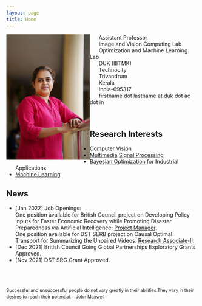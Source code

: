 ```yaml
---
layout: page
title: Home
---
```


<img align="left" src="sinnu1.jpg" width="220" >

&nbsp;&nbsp;&nbsp;&nbsp;&nbsp;&nbsp;Assistant Professor<br>
&nbsp;&nbsp;&nbsp;&nbsp;&nbsp;&nbsp;Image and Vision Computing Lab<br>
&nbsp;&nbsp;&nbsp;&nbsp;&nbsp;&nbsp;Optimization and Machine Learning Lab<br>
&nbsp;&nbsp;&nbsp;&nbsp;&nbsp;&nbsp;DUK (IIITMK)<br>
&nbsp;&nbsp;&nbsp;&nbsp;&nbsp;&nbsp;Technocity<br>
&nbsp;&nbsp;&nbsp;&nbsp;&nbsp;&nbsp;Trivandrum<br>
&nbsp;&nbsp;&nbsp;&nbsp;&nbsp;&nbsp;Kerala<br> 
&nbsp;&nbsp;&nbsp;&nbsp;&nbsp;&nbsp;India-695317<br> 
&nbsp;&nbsp;&nbsp;&nbsp;&nbsp;&nbsp;firstname dot lastname at duk dot ac dot in<br> 
<br/><br/>

## Research Interests
* [Computer Vision](https://en.wikipedia.org/wiki/Computer_vision)
* [Multimedia](https://en.wikipedia.org/wiki/Multimedia) [Signal Processing](https://en.wikipedia.org/wiki/Signal_processing)
* [Bayesian Optimization](https://en.wikipedia.org/wiki/Bayesian_optimization) for Industrial Applications
* [Machine Learning](https://en.wikipedia.org/wiki/Machine_learning)  

## News
* [Jan 2022] Job Openings:<br/>
    One position available for British Council project on Developing Policy Inputs for Faster Economic Recovery while Promoting Disaster
Preparedness via Artificial Intelligence:
    [Project Manager](https://www.duk.ac.in/careers/).  
    One position available for DST SERB project on Causal Optimal Transport for Summarizing the Unpaired Videos:
    [Research Associate-II](https://www.iiitmk.ac.in/careers/). 
* [Dec 2021] British Council Going Global Partnerships Exploratory Grants Approved.
* [Nov 2021] DST SRG Grant Approved.



<br/><br/>
<p><small>Successful and unsuccessful people do not vary greatly in their abilities.They vary in their desires to reach their potential. – John Maxwell </small></p>
